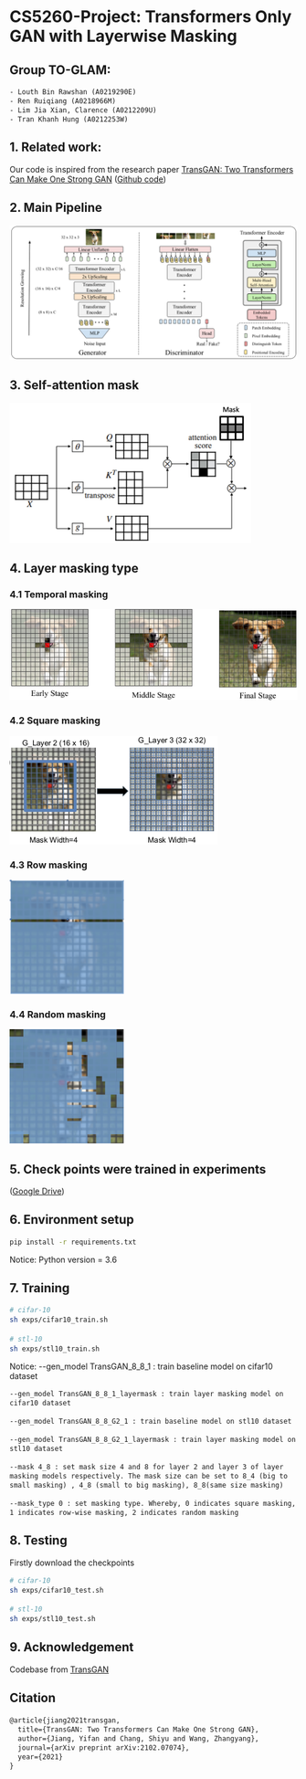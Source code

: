 # CS5260-Project: Transformers Only GAN with Layerwise Masking

## Group TO-GLAM:
	- Louth Bin Rawshan (A0219290E)
	- Ren Ruiqiang (A0218966M)
	- Lim Jia Xian, Clarence (A0212209U)
	- Tran Khanh Hung (A0212253W)

## 1. Related work:
Our code is inspired from the research paper [TransGAN: Two Transformers Can Make One Strong GAN](https://arxiv.org/abs/2102.07074) ([Github code](https://github.com/VITA-Group/TransGAN))

## 2. Main Pipeline
![Main Pipeline](assets/TransGAN.png)

## 3. Self-attention mask
![Self-Attention](assets/self-attention-mask.png)

## 4. Layer masking type

### 4.1 Temporal masking
![Temporal masking](assets/temporalmasking.png)

### 4.2 Square masking
![Square masking](assets/squaremask.png)

### 4.3 Row masking
<img src="assets/rowmask.png" width="200" height="200"/>

### 4.4 Random masking
<img src="assets/randommask.png" width="200" height="200"/>

## 5. Check points were trained in experiments

([Google Drive](https://drive.google.com/drive/folders/10nl0DKjPIT9Ze1GF67uD0yccxFHFzNM9?usp=sharing))

## 6. Environment setup
```bash
pip install -r requirements.txt
```
Notice: Python version = 3.6

## 7. Training
```bash
# cifar-10
sh exps/cifar10_train.sh

# stl-10
sh exps/stl10_train.sh
```

Notice: 
	--gen_model TransGAN_8_8_1 : train baseline model on cifar10 dataset

	--gen_model TransGAN_8_8_1_layermask : train layer masking model on cifar10 dataset
	
	--gen_model TransGAN_8_8_G2_1 : train baseline model on stl10 dataset

	--gen_model TransGAN_8_8_G2_1_layermask : train layer masking model on stl10 dataset
		
	--mask 4_8 : set mask size 4 and 8 for layer 2 and layer 3 of layer masking models respectively. The mask size can be set to 8_4 (big to small masking) , 4_8 (small to big masking), 8_8(same size masking)
	
	--mask_type 0 : set masking type. Whereby, 0 indicates square masking, 1 indicates row-wise masking, 2 indicates random masking
	
## 8. Testing
Firstly download the checkpoints
```bash
# cifar-10
sh exps/cifar10_test.sh

# stl-10
sh exps/stl10_test.sh

```

## 9. Acknowledgement
Codebase from [TransGAN](https://github.com/VITA-Group/TransGAN)

## Citation
```
@article{jiang2021transgan,
  title={TransGAN: Two Transformers Can Make One Strong GAN},
  author={Jiang, Yifan and Chang, Shiyu and Wang, Zhangyang},
  journal={arXiv preprint arXiv:2102.07074},
  year={2021}
}
```
